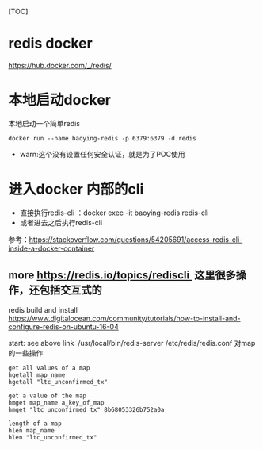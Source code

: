 [TOC]
# redis docker
https://hub.docker.com/_/redis/

# 本地启动docker
本地启动一个简单redis
```
docker run --name baoying-redis -p 6379:6379 -d redis
```
- warn:这个没有设置任何安全认证，就是为了POC使用

# 进入docker 内部的cli
- 直接执行redis-cli ：docker exec -it baoying-redis redis-cli
- 或者进去之后执行redis-cli

参考：https://stackoverflow.com/questions/54205691/access-redis-cli-inside-a-docker-container


## more https://redis.io/topics/rediscli  这里很多操作，还包括交互式的


redis build and install
https://www.digitalocean.com/community/tutorials/how-to-install-and-configure-redis-on-ubuntu-16-04


start: see above link
 /usr/local/bin/redis-server /etc/redis/redis.conf
对map的一些操作
```
get all values of a map
hgetall map_name
hgetall "ltc_unconfirmed_tx"

get a value of the map
hmget map_name a_key_of_map
hmget "ltc_unconfirmed_tx" 8b68053326b752a0a

length of a map
hlen map_name
hlen "ltc_unconfirmed_tx"
```